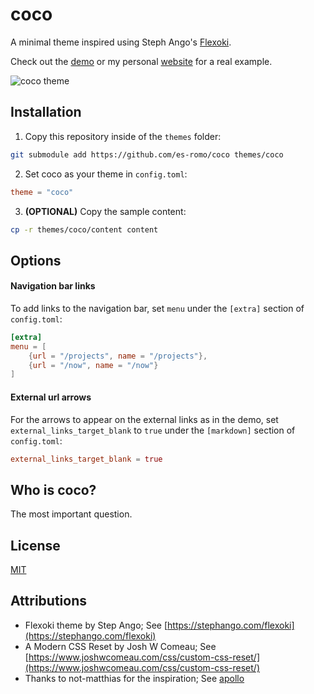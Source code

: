# coco
A minimal theme inspired using Steph Ango's [Flexoki](https://stephango.com/flexoki).

Check out the [demo](https://es-romo.github.io/coco/) or my personal [website](https://romo.sh) for a real example.

![coco theme](screenshot.png)

## Installation

1. Copy this repository inside of the `themes` folder:

```bash
git submodule add https://github.com/es-romo/coco themes/coco
```

2. Set coco as your theme in `config.toml`:

```toml
theme = "coco"
```
3. **(OPTIONAL)** Copy the sample content:

```bash
cp -r themes/coco/content content
```

## Options

#### Navigation bar links
To add links to the navigation bar, set `menu` under the `[extra]` section of `config.toml`:

```toml
[extra]
menu = [
    {url = "/projects", name = "/projects"},
    {url = "/now", name = "/now"}
]
```

#### External url arrows
For the arrows to appear on the external links as in the demo, set `external_links_target_blank` to `true` under the `[markdown]` section of `config.toml`:

```toml
external_links_target_blank = true
```

## Who is coco?
The most important question.

## License
[MIT](License)

## Attributions
- Flexoki theme by Step Ango; See [https://stephango.com/flexoki](https://stephango.com/flexoki)
- A Modern CSS Reset by Josh W Comeau; See [https://www.joshwcomeau.com/css/custom-css-reset/](https://www.joshwcomeau.com/css/custom-css-reset/)
- Thanks to not-matthias for the inspiration; See [apollo](https://www.getzola.org/themes/apollo/)